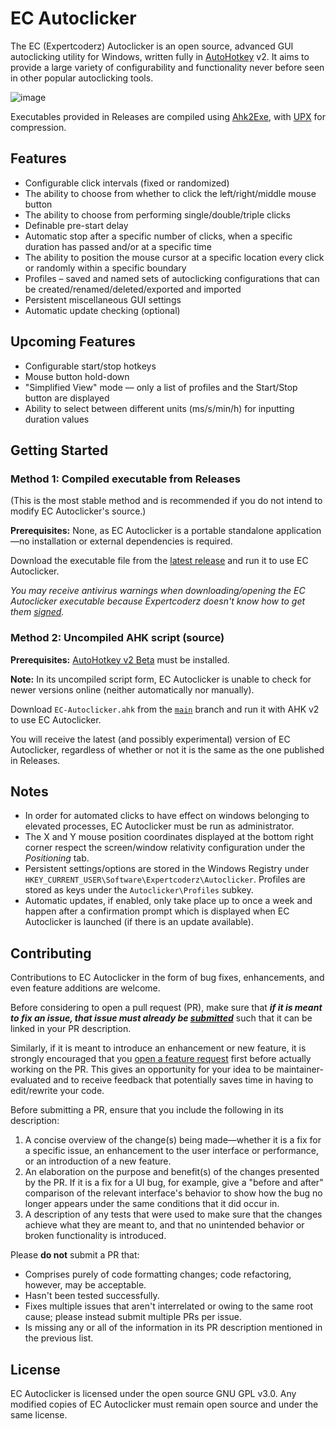 # EC Autoclicker

The EC (Expertcoderz) Autoclicker is an open source, advanced GUI autoclicking utility for Windows, written fully in
[AutoHotkey](https://www.autohotkey.com/) v2. It aims to provide a large variety of configurability and functionality
never before seen in other popular autoclicking tools.

![image](https://user-images.githubusercontent.com/81153405/197357672-2907060d-9ce3-4f93-8696-6078b48f4720.png)

Executables provided in Releases are compiled using [Ahk2Exe](https://github.com/AutoHotkey/Ahk2Exe),
with [UPX](https://upx.github.io/) for compression.

## Features

* Configurable click intervals (fixed or randomized)
* The ability to choose from whether to click the left/right/middle mouse button
* The ability to choose from performing single/double/triple clicks
* Definable pre-start delay
* Automatic stop after a specific number of clicks, when a specific duration has passed and/or at a specific time
* The ability to position the mouse cursor at a specific location every click or randomly within a specific boundary
* Profiles – saved and named sets of autoclicking configurations that can be created/renamed/deleted/exported and imported
* Persistent miscellaneous GUI settings
* Automatic update checking (optional)

## Upcoming Features

* Configurable start/stop hotkeys
* Mouse button hold-down
* "Simplified View" mode — only a list of profiles and the Start/Stop button are displayed
* Ability to select between different units (ms/s/min/h) for inputting duration values

## Getting Started

### Method 1: Compiled executable from Releases

(This is the most stable method and is recommended if you do not intend to modify EC Autoclicker's source.)

**Prerequisites:** None, as EC Autoclicker is a portable standalone application—no installation or external dependencies is required.

Download the executable file from the [latest release](https://github.com/Expertcoderz/EC-Autoclicker/releases/latest)
and run it to use EC Autoclicker.

*You may receive antivirus warnings when downloading/opening the EC Autoclicker executable because Expertcoderz
doesn't know how to get them [signed](https://en.wikipedia.org/wiki/Code_signing).*

### Method 2: Uncompiled AHK script (source)

**Prerequisites:** [AutoHotkey v2 Beta](https://www.autohotkey.com/download/ahk-v2.exe) must be installed.

**Note:** In its uncompiled script form, EC Autoclicker is unable to check for newer versions online
(neither automatically nor manually).

Download `EC-Autoclicker.ahk` from the [`main`](https://github.com/Expertcoderz/EC-Autoclicker/tree/main) branch
and run it with AHK v2 to use EC Autoclicker.

You will receive the latest (and possibly experimental) version of EC Autoclicker, regardless of whether or not it
is the same as the one published in Releases.

## Notes

* In order for automated clicks to have effect on windows belonging to elevated processes, EC Autoclicker must be
  run as administrator.
* The X and Y mouse position coordinates displayed at the bottom right corner respect the screen/window
  relativity configuration under the *Positioning* tab.
* Persistent settings/options are stored in the Windows Registry under `HKEY_CURRENT_USER\Software\Expertcoderz\Autoclicker`.
  Profiles are stored as keys under the `Autoclicker\Profiles` subkey.
* Automatic updates, if enabled, only take place up to once a week and happen after a confirmation prompt which is
  displayed when EC Autoclicker is launched (if there is an update available).

## Contributing

Contributions to EC Autoclicker in the form of bug fixes, enhancements, and even feature additions are welcome.

Before considering to open a pull request (PR), make sure that ***if it is meant to fix an issue,
that issue must already be [submitted](https://github.com/Expertcoderz/EC-Autoclicker/issues/new/choose)*** such
that it can be linked in your PR description.

Similarly, if it is meant to introduce an enhancement or new feature, it is strongly encouraged that you [open a
feature request](https://github.com/Expertcoderz/EC-Autoclicker/issues/new/choose) first before actually working
on the PR. This gives an opportunity for your idea to be maintainer-evaluated and to receive feedback that potentially
saves time in having to edit/rewrite your code.

Before submitting a PR, ensure that you include the following in its description:

1. A concise overview of the change(s) being made—whether it is a fix for a specific issue, an enhancement to the user
  interface or performance, or an introduction of a new feature.
2. An elaboration on the purpose and benefit(s) of the changes presented by the PR. If it is a fix for a UI bug,
   for example, give a "before and after" comparison of the relevant interface's behavior to show how the bug
   no longer appears under the same conditions that it did occur in.
3. A description of any tests that were used to make sure that the changes achieve what they are meant to, and
   that no unintended behavior or broken functionality is introduced.

Please **do not** submit a PR that:

* Comprises purely of code formatting changes; code refactoring, however, may be acceptable.
* Hasn't been tested successfully.
* Fixes multiple issues that aren't interrelated or owing to the same root cause; please instead submit multiple PRs per issue.
* Is missing any or all of the information in its PR description mentioned in the previous list.

## License

EC Autoclicker is licensed under the open source GNU GPL v3.0.
Any modified copies of EC Autoclicker must remain open source and under the same license.
